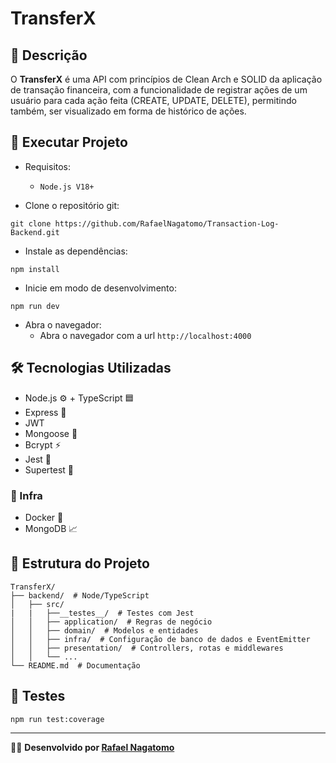 # TransferX

## 📌 Descrição
O **TransferX** é uma API com princípios de Clean Arch e SOLID da aplicação de transação financeira, com a funcionalidade de registrar ações de um usuário para cada ação feita (CREATE, UPDATE, DELETE), permitindo também, ser visualizado em forma de histórico de ações.

## 🚀 Executar Projeto
- Requisitos:
  - `Node.js V18+`

- Clone o repositório git:
```
git clone https://github.com/RafaelNagatomo/Transaction-Log-Backend.git
```
- Instale as dependências:
```
npm install
```
- Inicie em modo de desenvolvimento:
```
npm run dev
```
- Abra o navegador:
  - Abra o navegador com a url `http://localhost:4000`

## 🛠 Tecnologias Utilizadas

- Node.js ⚙️ + TypeScript 🟦
- Express 🔗
- JWT
- Mongoose 🚏
- Bcrypt ⚡
- Jest 📝
- Supertest 📝

### 📡 Infra
- Docker 🐳
- MongoDB 📈

## 📂 Estrutura do Projeto
```
TransferX/
├── backend/  # Node/TypeScript
│   ├── src/
|   |   ├──__testes__/  # Testes com Jest
│   │   ├── application/  # Regras de negócio
│   │   ├── domain/  # Modelos e entidades
│   │   ├── infra/  # Configuração de banco de dados e EventEmitter
│   │   ├── presentation/  # Controllers, rotas e middlewares
│   │   └── ...
└── README.md  # Documentação
```

## 🧪 Testes
```sh
npm run test:coverage
```
---

👨‍💻 **Desenvolvido por [Rafael Nagatomo](https://github.com/RafaelNagatomo)**
